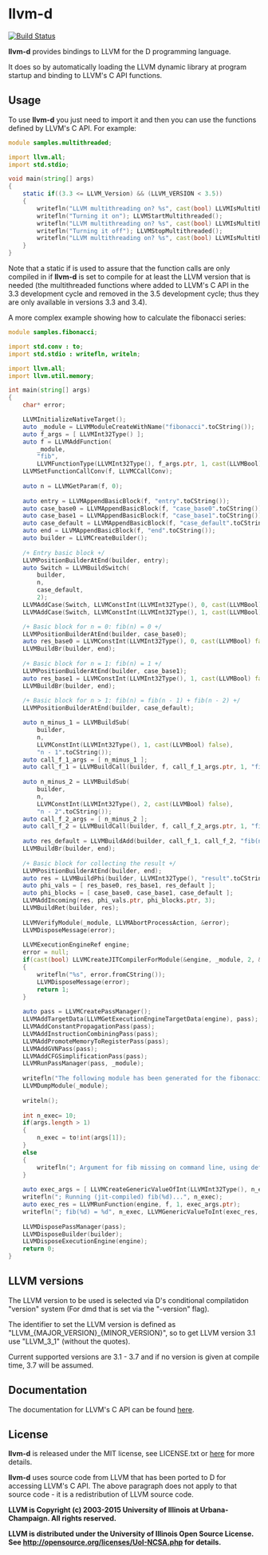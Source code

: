 llvm-d
======

[![Build Status](https://travis-ci.org/Calrama/llvm-d.svg?branch=master)](https://travis-ci.org/Calrama/llvm-d)

**llvm-d** provides bindings to LLVM for the D programming language.

It does so by automatically loading the LLVM dynamic library at program startup
and binding to LLVM's C API functions.

Usage
-----

To use **llvm-d** you just need to import it and then you can use
the functions defined by LLVM's C API. For example:

```d
module samples.multithreaded;

import llvm.all;
import std.stdio;

void main(string[] args)
{
	static if((3.3 <= LLVM_Version) && (LLVM_VERSION < 3.5))
	{
		writefln("LLVM multithreading on? %s", cast(bool) LLVMIsMultithreaded());
		writefln("Turning it on"); LLVMStartMultithreaded();
		writefln("LLVM multithreading on? %s", cast(bool) LLVMIsMultithreaded());
		writefln("Turning it off"); LLVMStopMultithreaded();
		writefln("LLVM multithreading on? %s", cast(bool) LLVMIsMultithreaded());
	}
}
```

Note that a static if is used to assure that the function calls are only compiled
in if **llvm-d** is set to compile for at least the LLVM version that is needed
(the multithreaded functions where added to LLVM's C API in the 3.3 development
cycle and removed in the 3.5 development cycle; thus they are only available in versions 3.3 and 3.4).

A more complex example showing how to calculate the fibonacci series:

```d
module samples.fibonacci;

import std.conv : to;
import std.stdio : writefln, writeln;

import llvm.all;
import llvm.util.memory;

int main(string[] args)
{
	char* error;

	LLVMInitializeNativeTarget();
	auto _module = LLVMModuleCreateWithName("fibonacci".toCString());
	auto f_args = [ LLVMInt32Type() ];
	auto f = LLVMAddFunction(
		_module,
		"fib",
		LLVMFunctionType(LLVMInt32Type(), f_args.ptr, 1, cast(LLVMBool) false));
	LLVMSetFunctionCallConv(f, LLVMCCallConv);
	
	auto n = LLVMGetParam(f, 0);
	
	auto entry = LLVMAppendBasicBlock(f, "entry".toCString());
	auto case_base0 = LLVMAppendBasicBlock(f, "case_base0".toCString());
	auto case_base1 = LLVMAppendBasicBlock(f, "case_base1".toCString());
	auto case_default = LLVMAppendBasicBlock(f, "case_default".toCString());
	auto end = LLVMAppendBasicBlock(f, "end".toCString());
	auto builder = LLVMCreateBuilder();
	
	/+ Entry basic block +/
	LLVMPositionBuilderAtEnd(builder, entry);
	auto Switch = LLVMBuildSwitch(
		builder,
		n,
		case_default,
		2);
	LLVMAddCase(Switch, LLVMConstInt(LLVMInt32Type(), 0, cast(LLVMBool) false), case_base0);
	LLVMAddCase(Switch, LLVMConstInt(LLVMInt32Type(), 1, cast(LLVMBool) false), case_base1);

	/+ Basic block for n = 0: fib(n) = 0 +/
	LLVMPositionBuilderAtEnd(builder, case_base0);
	auto res_base0 = LLVMConstInt(LLVMInt32Type(), 0, cast(LLVMBool) false);
	LLVMBuildBr(builder, end);
	
	/+ Basic block for n = 1: fib(n) = 1 +/
	LLVMPositionBuilderAtEnd(builder, case_base1);
	auto res_base1 = LLVMConstInt(LLVMInt32Type(), 1, cast(LLVMBool) false);
	LLVMBuildBr(builder, end);
	
	/+ Basic block for n > 1: fib(n) = fib(n - 1) + fib(n - 2) +/
	LLVMPositionBuilderAtEnd(builder, case_default);

	auto n_minus_1 = LLVMBuildSub(
		builder,
		n,
		LLVMConstInt(LLVMInt32Type(), 1, cast(LLVMBool) false),
		"n - 1".toCString());
	auto call_f_1_args = [ n_minus_1 ];
	auto call_f_1 = LLVMBuildCall(builder, f, call_f_1_args.ptr, 1, "fib(n - 1)".toCString());
	
	auto n_minus_2 = LLVMBuildSub(
		builder,
		n,
		LLVMConstInt(LLVMInt32Type(), 2, cast(LLVMBool) false),
		"n - 2".toCString());
	auto call_f_2_args = [ n_minus_2 ];
	auto call_f_2 = LLVMBuildCall(builder, f, call_f_2_args.ptr, 1, "fib(n - 2)".toCString());
	
	auto res_default = LLVMBuildAdd(builder, call_f_1, call_f_2, "fib(n - 1) + fib(n - 2)".toCString());
	LLVMBuildBr(builder, end);
	
	/+ Basic block for collecting the result +/
	LLVMPositionBuilderAtEnd(builder, end);
	auto res = LLVMBuildPhi(builder, LLVMInt32Type(), "result".toCString());
	auto phi_vals = [ res_base0, res_base1, res_default ];
	auto phi_blocks = [ case_base0, case_base1, case_default ];
	LLVMAddIncoming(res, phi_vals.ptr, phi_blocks.ptr, 3);
	LLVMBuildRet(builder, res);
	
	LLVMVerifyModule(_module, LLVMAbortProcessAction, &error);
	LLVMDisposeMessage(error);
	
	LLVMExecutionEngineRef engine;
	error = null;
	if(cast(bool) LLVMCreateJITCompilerForModule(&engine, _module, 2, &error))
	{
		writefln("%s", error.fromCString());
		LLVMDisposeMessage(error);
		return 1;
	}
	
	auto pass = LLVMCreatePassManager();
	LLVMAddTargetData(LLVMGetExecutionEngineTargetData(engine), pass);
	LLVMAddConstantPropagationPass(pass);
	LLVMAddInstructionCombiningPass(pass);
	LLVMAddPromoteMemoryToRegisterPass(pass);
	LLVMAddGVNPass(pass);
	LLVMAddCFGSimplificationPass(pass);
	LLVMRunPassManager(pass, _module);
	
	writefln("The following module has been generated for the fibonacci series:\n");
	LLVMDumpModule(_module);
	
	writeln();
	
	int n_exec= 10;
	if(args.length > 1)
	{
		n_exec = to!int(args[1]);
	}
	else
	{
		writefln("; Argument for fib missing on command line, using default:  \"%d\"", n_exec);
	}
	
	auto exec_args = [ LLVMCreateGenericValueOfInt(LLVMInt32Type(), n_exec, cast(LLVMBool) 0) ];
	writefln("; Running (jit-compiled) fib(%d)...", n_exec);
	auto exec_res = LLVMRunFunction(engine, f, 1, exec_args.ptr);
	writefln("; fib(%d) = %d", n_exec, LLVMGenericValueToInt(exec_res, 0));
	
	LLVMDisposePassManager(pass);
	LLVMDisposeBuilder(builder);
	LLVMDisposeExecutionEngine(engine);
	return 0;	
}
```

LLVM versions
-------------

The LLVM version to be used is selected via D's conditional compilatidon
"version" system (For dmd that is set via the "-version" flag).

The identifier to set the LLVM version is defined as
"LLVM_{MAJOR_VERSION}_{MINOR_VERSION}", so to get LLVM version 3.1
use "LLVM_3_1" (without the quotes).

Current supported versions are 3.1 - 3.7 and if no version is given
at compile time, 3.7 will be assumed.

Documentation
-------------

The documentation for LLVM's C API can be found [here](http://llvm.org/doxygen/modules.html).

License
-------

**llvm-d** is released under the MIT license, see LICENSE.txt
or [here](http://opensource.org/licenses/MIT) for more details.

**llvm-d** uses source code from LLVM that has been ported to D for accessing LLVM's C API. The above paragraph does not apply
to that source code - it is a redistribution of LLVM source code.

**LLVM is Copyright (c) 2003-2015 University of Illinois at Urbana-Champaign.
All rights reserved.**

**LLVM is distributed under the University of Illinois Open Source
License. See http://opensource.org/licenses/UoI-NCSA.php for details.**
